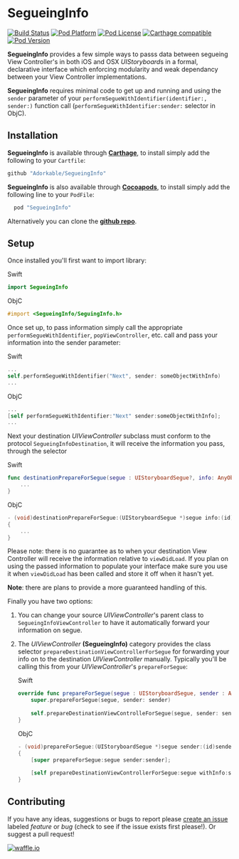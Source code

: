 SegueingInfo
============

[![Build Status](http://img.shields.io/travis/Adorkable/SegueingInfo.svg?branch=master&style=flat)](https://travis-ci.org/Adorkable/SegueingInfo)
[![Pod Platform](http://img.shields.io/cocoapods/p/SegueingInfo.svg?style=flat)](http://cocoadocs.org/docsets/SegueingInfo/)
[![Pod License](http://img.shields.io/cocoapods/l/SegueingInfo.svg?style=flat)](http://cocoadocs.org/docsets/SegueingInfo/)
[![Carthage compatible](https://img.shields.io/badge/Carthage-compatible-4BC51D.svg?style=flat)](https://github.com/Carthage/Carthage)
[![Pod Version](http://img.shields.io/cocoapods/v/SegueingInfo.svg?style=flat)](http://cocoadocs.org/docsets/SegueingInfo/)


**SegueingInfo** provides a few simple ways to passs data between segueing View Controller's in both iOS and OSX *UIStoryboard*s in a formal, declarative interface which enforcing modularity and weak dependancy between your View Controller implementations. 

**SegueingInfo** requires minimal code to get up and running and using the `sender` parameter of your `performSegueWithIdentifier(identifier:, sender:)` function call (`performSegueWithIdentifier:sender:` selector in ObjC).

Installation
---
**SegueingInfo** is available through **[Carthage](https://github.com/Carthage/Carthage)**, to install simply add the following to your `Cartfile`:
```Ruby
github "Adorkable/SegueingInfo"
```

 
**SegueingInfo** is also available through **[Cocoapods](http://cocoapods.org)**, to install simply add the following line to your `PodFile`:
```Ruby
  pod "SegueingInfo"
```

Alternatively you can clone the **[github repo](https://github.com/Adorkable/SegueingInfo)**.

Setup
---

Once installed you'll first want to import library:

Swift
```Swift
import SegueingInfo
```

ObjC
```Objective-C
#import <SegueingInfo/SeguingInfo.h>
```

Once set up, to pass information simply call the appropriate `performSegueWithIdentifier`, `popViewController`, etc. call and pass your information into the sender parameter:

Swift
```swift
...
self.performSegueWithIdentifier("Next", sender: someObjectWithInfo)
...
```
ObjC
``` Objective-C
...
[self performSegueWithIdentifier:"Next" sender:someObjectWithInfo];
...
```
	
Next your destination *UIViewController* subclass must conform to the protocol `SegueingInfoDestination`, it will receive the information you pass, through the selector

Swift
```Swift
func destinationPrepareForSegue(segue : UIStoryboardSegue?, info: AnyObject) {
	...
}
```

ObjC
```Objective-C
- (void)destinationPrepareForSegue:(UIStoryboardSegue *)segue info:(id)info
{
	...
}
```

Please note: there is no guarantee as to when your destination View Controller will receive the information relative to `viewDidLoad`. If you plan on using the passed information to populate your interface make sure you use it when `viewDidLoad` has been called and store it off when it hasn't yet.

**Note**: there are plans to provide a more guaranteed handling of this.

Finally you have two options:

1. You can change your source *UIViewController*'s parent class to `SegueingInfoViewController` to have it automatically forward your information on segue.

2. The *UIViewController* **(SegueingInfo)** category provides the class selector `prepareDestinationViewControllerForSegue` for forwarding your info on to the destination *UIViewController* manually. Typically you'll be calling this from your *UIViewController*'s `prepareForSegue`:
	
    Swift
    ```Swift
    override func prepareForSegue(segue : UIStoryboardSegue, sender : AnyObject?) {
    	super.prepareForSegue(segue, sender: sender)
        
        self.prepareDestinationViewControlleForSegue(segue, sender: sender)
    }
    ```
    
    ObjC
	```Objective-C
	- (void)prepareForSegue:(UIStoryboardSegue *)segue sender:(id)sender 
	{
    	[super prepareForSegue:segue sender:sender];
        
        [self prepareDestinationViewControllerForSegue:segue withInfo:sender];
    }
    ```

Contributing
---
If you have any ideas, suggestions or bugs to report please [create an issue](https://github.com/Adorkable/SegueingInfo/issues/new) labeled *feature* or *bug* (check to see if the issue exists first please!). Or suggest a pull request!

[![waffle.io](https://badge.waffle.io/adorkable/segueinginfo.png?label=ready&title=waffle.io)](https://waffle.io/adorkable/segueinginfo)
